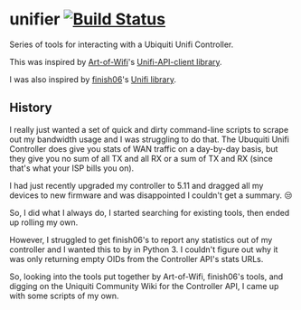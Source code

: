 # unifier [![Build Status](https://travis-ci.org/HoECoder/unifier.svg)](https://travis-ci.org/HoECoder/unifier)
Series of tools for interacting with a Ubiquiti Unifi Controller.

This was inspired by [Art-of-Wifi](https://github.com/Art-of-WiFi)'s 
[Unifi-API-client library](https://github.com/Art-of-WiFi/UniFi-API-client).

I was also inspired by [finish06](https://github.com/finish06)'s [Unifi library](https://github.com/finish06/pyunifi).

## History
I really just wanted a set of quick and dirty command-line scripts to scrape out my
bandwidth usage and I was struggling to do that. The Ubuquiti Unifi Controller does
give you stats of WAN traffic on a day-by-day basis, but they give you no sum of all TX
and all RX or a sum of TX and RX (since that's what your ISP bills you on).

I had just recently upgraded my controller to 5.11 and dragged all my devices to new firmware
and was disappointed I couldn't get a summary. :unamused:

So, I did what I always do, I started searching for existing tools, then ended up rolling my own.

However, I struggled to get finish06's to report any statistics out of my controller and I wanted
this to by in Python 3. I couldn't figure out why it was only returning empty OIDs from the
Controller API's stats URLs.

So, looking into the tools put together by Art-of-Wifi, finish06's tools, and digging on
the Uniquiti Community Wiki for the Controller API, I came up with some scripts of my own.